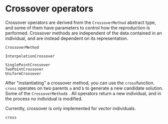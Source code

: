 # Crossover operators

Crossover operators are derived from the `CrossoverMethod` abstract type, and some of them have parameters to control how the reproduction is performed.
Crossover methods are independent of the data contained in an individual, and are instead dependent on its representation.

```@docs
CrossoverMethod
```

```@docs
InterpolationCrossover
```

```@docs
SinglePointCrossover
TwoPointCrossover
UniformCrossover
```

After "instantiating" a crossover method, you can use the `cross`function.
`cross` operates on two parents `a` and `b` to generate a new candidate solution.
Some of the `CrossoverMethod`s .
All operators return a new individual, and in the process no individual is modified.

Currently, crossover is only implemented for _vector_ individuals.

```@docs
cross
```

